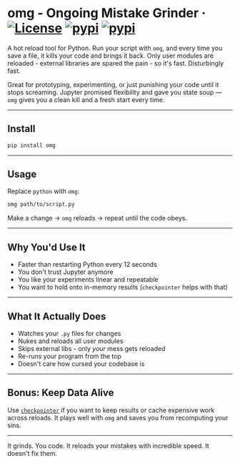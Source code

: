 # omg - Ongoing Mistake Grinder · [![License](https://img.shields.io/badge/license-MIT-blue)](https://github.com/Reddan/omg/blob/master/LICENSE) [![pypi](https://img.shields.io/pypi/v/omg)](https://pypi.org/project/omg/) [![pypi](https://img.shields.io/pypi/pyversions/omg)](https://pypi.org/project/omg/)

A hot reload tool for Python.
Run your script with `omg`, and every time you save a file, it kills your code and brings it back. Only user modules are reloaded - external libraries are spared the pain - so it's fast. Disturbingly fast.

Great for prototyping, experimenting, or just punishing your code until it stops screaming. Jupyter promised flexibility and gave you state soup — `omg` gives you a clean kill and a fresh start every time.

---

## Install

```bash
pip install omg
```

---

## Usage

Replace `python` with `omg`:

```bash
omg path/to/script.py
```

Make a change → `omg` reloads → repeat until the code obeys.

---

## Why You'd Use It

* Faster than restarting Python every 12 seconds
* You don't trust Jupyter anymore
* You like your experiments linear and repeatable
* You want to hold onto in-memory results (`checkpointer` helps with that)

---

## What It Actually Does

* Watches your `.py` files for changes
* Nukes and reloads all user modules
* Skips external libs - only *your* mess gets reloaded
* Re-runs your program from the top
* Doesn't care how cursed your codebase is

---

## Bonus: Keep Data Alive

Use [`checkpointer`](https://github.com/Reddan/checkpointer) if you want to keep results or cache expensive work across reloads.
It plays well with `omg` and saves you from recomputing your sins.

---

It grinds. You code. It reloads your mistakes with incredible speed. It doesn't fix them.
